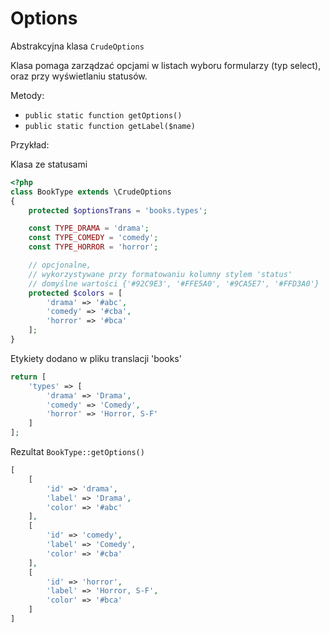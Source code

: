 Options
===

Abstrakcyjna klasa `CrudeOptions`

Klasa pomaga zarządzać opcjami w listach wyboru formularzy (typ select), oraz przy wyświetlaniu statusów.

Metody:

- `public static function getOptions()`
- `public static function getLabel($name)`

Przykład:

Klasa ze statusami

```php
<?php
class BookType extends \CrudeOptions
{
    protected $optionsTrans = 'books.types';

    const TYPE_DRAMA = 'drama';
    const TYPE_COMEDY = 'comedy';
    const TYPE_HORROR = 'horror';

    // opcjonalne,
    // wykorzystywane przy formatowaniu kolumny stylem 'status'
    // domyślne wartości {'#92C9E3', '#FFE5A0', '#9CA5E7', '#FFD3A0'}
    protected $colors = [
        'drama' => '#abc',
        'comedy' => '#cba',
        'horror' => '#bca'
    ];
}
```

Etykiety dodano w pliku translacji 'books'

```php
return [
    'types' => [
        'drama' => 'Drama',
        'comedy' => 'Comedy',
        'horror' => 'Horror, S-F'
    ]
];
```

Rezultat `BookType::getOptions()`

```php
[
    [
        'id' => 'drama',
        'label' => 'Drama',
        'color' => '#abc'
    ],
    [
        'id' => 'comedy',
        'label' => 'Comedy',
        'color' => '#cba'
    ],
    [
        'id' => 'horror',
        'label' => 'Horror, S-F',
        'color' => '#bca'
    ]
]
```

